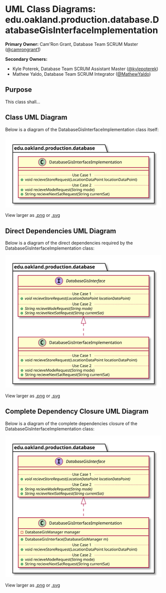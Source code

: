 # UML Class Diagrams: edu.oakland.production.database.DatabaseGisInterfaceImplementation

**Primary Owner:** Cam'Ron Grant, Database Team SCRUM Master ([@camrongrant1](https://github.com/camrongrant1/))

**Secondary Owners:**

- Kyle Poterek, Database Team SCRUM Assistant Master ([@kylepoterek](https://github.com/kylepoterek/))
- Mathew Yaldo, Database Team SCRUM Integrator ([@MathewYaldo](https://github.com/MathewYaldo/))

## Purpose

This class shall...

## Class UML Diagram

Below is a diagram of the DatabaseGisInterfaceImplementation class itself:

![DatabaseGisInterfaceImplementation](./DatabaseGisInterfaceImplementation.svg)

View larger as [.png](./DatabaseGisInterfaceImplementation.png) or [.svg](./DatabaseGisInterfaceImplementation.svg)

## Direct Dependencies UML Diagram

Below is a diagram of the direct dependencies required by the DatabaseGisInterfaceImplementation class:

![DatabaseGisInterfaceImplementation Direct Dependencies](./DatabaseGisInterfaceImplementation_DirectDependencies.svg)

View larger as [.png](./DatabaseGisInterfaceImplementation_DirectDependencies.png) or [.svg](./DatabaseGisInterfaceImplementation_DirectDependencies.svg)

## Complete Dependency Closure UML Diagram

Below is a diagram of the complete dependencies closure of the DatabaseGisInterfaceImplementation class:

![DatabaseGisInterfaceImplementation Dependency Closure](./DatabaseGisInterfaceImplementation_Closure.svg)

View larger as [.png](./DatabaseGisInterfaceImplementation_Closure.png) or [.svg](./DatabaseGisInterfaceImplementation_Closure.svg)
